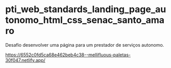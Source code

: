 # pti_web_standards_landing_page_autonomo_html_css_senac_santo_amaro
Desafio desenvolver uma página para um prestador de serviços autonomo.<br>

https://6552c0fd5ca68e462beb4c38--mellifluous-paletas-30f047.netlify.app/
